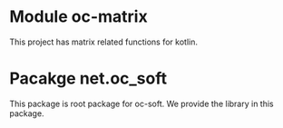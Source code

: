 # Module oc-matrix

This project has matrix related functions for kotlin. 

# Pacakge net.oc_soft

This package is root package for oc-soft. We provide the library in this package.

